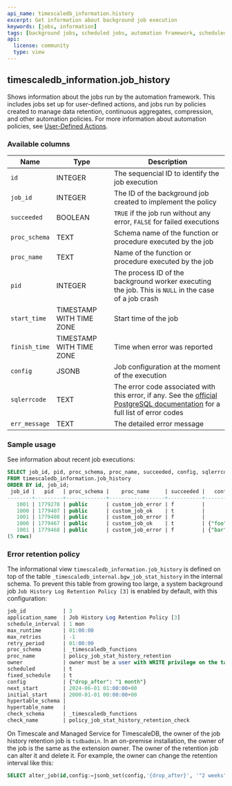 ```yaml
---
api_name: timescaledb_information.history
excerpt: Get information about background job execution
keywords: [jobs, information]
tags: [background jobs, scheduled jobs, automation framework, scheduled views]
api:
  license: community
  type: view
---
```


## timescaledb_information.job_history

Shows information about the jobs run by the automation framework.
This includes jobs set up for user-defined actions, and jobs run by policies
created to manage data retention, continuous aggregates, compression, and
other automation policies. For more information about automation policies,
see [User-Defined Actions][actions].

### Available columns

|Name|Type|Description|
|-|-|-|
|`id`|INTEGER|The sequencial ID to identify the job execution|
|`job_id`|INTEGER|The ID of the background job created to implement the policy|
|`succeeded`|BOOLEAN|`TRUE` if the job run without any error, `FALSE` for failed executions|
|`proc_schema`|TEXT|Schema name of the function or procedure executed by the job|
|`proc_name`|TEXT|Name of the function or procedure executed by the job|
|`pid`|INTEGER|The process ID of the background worker executing the job. This is `NULL` in the case of a job crash|
|`start_time`|TIMESTAMP WITH TIME ZONE|Start time of the job|
|`finish_time`|TIMESTAMP WITH TIME ZONE|Time when error was reported|
|`config`|JSONB|Job configuration at the moment of the execution|
|`sqlerrcode`|TEXT|The error code associated with this error, if any. See the [official PostgreSQL documentation](https://www.postgresql.org/docs/current/errcodes-appendix.html) for a full list of error codes|
|`err_message`|TEXT|The detailed error message|

### Sample usage

See information about recent job executions:

```sql
SELECT job_id, pid, proc_schema, proc_name, succeeded, config, sqlerrcode, err_message
FROM timescaledb_information.job_history
ORDER BY id, job_id;
 job_id |   pid   | proc_schema |    proc_name     | succeeded |   config   | sqlerrcode |   err_message    
--------+---------+-------------+------------------+-----------+------------+------------+------------------
   1001 | 1779278 | public      | custom_job_error | f         |            | 22012      | division by zero
   1000 | 1779407 | public      | custom_job_ok    | t         |            |            | 
   1001 | 1779408 | public      | custom_job_error | f         |            | 22012      | division by zero
   1000 | 1779467 | public      | custom_job_ok    | t         | {"foo": 1} |            | 
   1001 | 1779468 | public      | custom_job_error | f         | {"bar": 1} | 22012      | division by zero
(5 rows)
```

### Error retention policy

The informational view `timescaledb_information.job_history` is defined on top
of the table `_timescaledb_internal.bgw_job_stat_history` in the internal schema. To
prevent this table from growing too large, a system background job
`Job History Log Retention Policy [3]` is enabled by default,
with this configuration:

```sql
job_id            | 3
application_name  | Job History Log Retention Policy [3]
schedule_interval | 1 mon
max_runtime       | 01:00:00
max_retries       | -1
retry_period      | 01:00:00
proc_schema       | _timescaledb_functions
proc_name         | policy_job_stat_history_retention
owner             | owner must be a user with WRITE privilege on the table `_timescaledb_internal.bgw_job_stat_history`
scheduled         | t
fixed_schedule    | t
config            | {"drop_after": "1 month"}
next_start        | 2024-06-01 01:00:00+00
initial_start     | 2000-01-01 00:00:00+00
hypertable_schema | 
hypertable_name   | 
check_schema      | _timescaledb_functions
check_name        | policy_job_stat_history_retention_check
```

On Timescale and Managed Service for TimescaleDB, the owner of the job history
retention job is `tsdbadmin`. In an on-premise installation, the owner of the
job is the same as the extension owner.
The owner of the retention job can alter it and delete it.
For example, the owner can change the retention interval like this:

```sql
SELECT alter_job(id,config:=jsonb_set(config,'{drop_after}', '"2 weeks"')) FROM _timescaledb_config.bgw_job WHERE id = 3;
```

[actions]: /api/:currentVersion:/actions/
